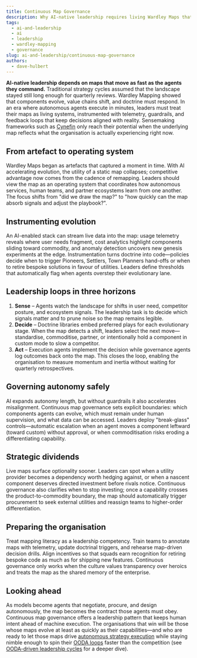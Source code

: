 ```yaml
---
title: Continuous Map Governance
description: Why AI-native leadership requires living Wardley Maps that instrument decisions and feedback loops.
tags:
  - ai-and-leadership
  - ai
  - leadership
  - wardley-mapping
  - governance
slug: ai-and-leadership/continuous-map-governance
authors:
  - dave-hulbert
---
```


**AI-native leadership depends on maps that move as fast as the agents they command.** Traditional strategy cycles assumed that the landscape stayed still long enough for quarterly reviews. Wardley Mapping showed that components evolve, value chains shift, and doctrine must respond. In an era where autonomous agents execute in minutes, leaders must treat their maps as living systems, instrumented with telemetry, guardrails, and feedback loops that keep decisions aligned with reality. Sensemaking frameworks such as [Cynefin](/blog/ai-and-leadership/navigating-ai-leadership-with-cynefin) only reach their potential when the underlying map reflects what the organisation is actually experiencing right now.

<!-- truncate -->

## From artefact to operating system

Wardley Maps began as artefacts that captured a moment in time. With AI accelerating evolution, the utility of a static map collapses; competitive advantage now comes from the cadence of remapping. Leaders should view the map as an operating system that coordinates how autonomous services, human teams, and partner ecosystems learn from one another. The focus shifts from "did we draw the map?" to "how quickly can the map absorb signals and adjust the playbook?".

## Instrumenting evolution

An AI-enabled stack can stream live data into the map: usage telemetry reveals where user needs fragment, cost analytics highlight components sliding toward commodity, and anomaly detection uncovers new genesis experiments at the edge. Instrumentation turns doctrine into code—policies decide when to trigger Pioneers, Settlers, Town Planners hand-offs or when to retire bespoke solutions in favour of utilities. Leaders define thresholds that automatically flag when agents overstep their evolutionary lane.

## Leadership loops in three horizons

1. **Sense** – Agents watch the landscape for shifts in user need, competitor posture, and ecosystem signals. The leadership task is to decide which signals matter and to prune noise so the map remains legible.
2. **Decide** – Doctrine libraries embed preferred plays for each evolutionary stage. When the map detects a shift, leaders select the next move—standardise, commoditise, partner, or intentionally hold a component in custom mode to slow a competitor.
3. **Act** – Execution agents implement the decision while governance agents log outcomes back onto the map. This closes the loop, enabling the organisation to measure momentum and inertia without waiting for quarterly retrospectives.

## Governing autonomy safely

AI expands autonomy length, but without guardrails it also accelerates misalignment. Continuous map governance sets explicit boundaries: which components agents can evolve, which must remain under human supervision, and what data can be accessed. Leaders deploy "break-glass" controls—automatic escalation when an agent moves a component leftward (toward custom) without approval, or when commoditisation risks eroding a differentiating capability.

## Strategic dividends

Live maps surface optionality sooner. Leaders can spot when a utility provider becomes a dependency worth hedging against, or when a nascent component deserves directed investment before rivals notice. Continuous governance also clarifies when to stop investing; once a capability crosses the product-to-commodity boundary, the map should automatically trigger procurement to seek external utilities and reassign teams to higher-order differentiation.

## Preparing the organisation

Treat mapping literacy as a leadership competency. Train teams to annotate maps with telemetry, update doctrinal triggers, and rehearse map-driven decision drills. Align incentives so that squads earn recognition for retiring bespoke code as much as for shipping new features. Continuous governance only works when the culture values transparency over heroics and treats the map as the shared memory of the enterprise.

## Looking ahead

As models become agents that negotiate, procure, and design autonomously, the map becomes the contract those agents must obey. Continuous map governance offers a leadership pattern that keeps human intent ahead of machine execution. The organisations that win will be those whose maps evolve at least as quickly as their capabilities—and who are ready to let those maps drive [autonomous strategy execution](/blog/ai-and-leadership/autonomous-strategy-execution) while staying nimble enough to spin their [OODA loops](/terms/ooda-loop) faster than the competition (see [OODA-driven leadership cycles](/blog/ai-and-leadership/winning-ai-leadership-cycles-with-the-ooda-loop) for a deeper dive).
